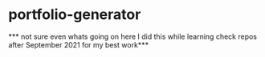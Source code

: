 # portfolio-generator
*** not sure even whats going on here I did this while learning check repos after September 2021 for my best work***

